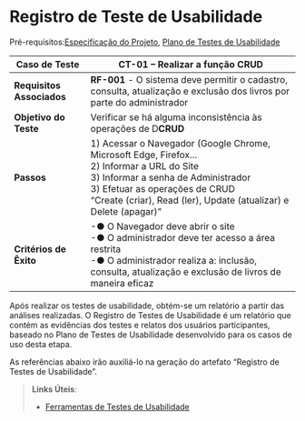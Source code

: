 # Registro de Teste de Usabilidade

Pré-requisitos:[Especificação do Projeto](https://github.com/ICEI-PUC-Minas-PMV-SInt/pmv-sint-2023-1-e3-proj-back-t1-time1-proj-acervo/blob/main/docs/02-Especifica%C3%A7%C3%A3o%20do%20Projeto.md), [Plano de Testes de Usabilidade](https://github.com/ICEI-PUC-Minas-PMV-SInt/pmv-sint-2023-1-e3-proj-back-t1-time1-proj-acervo/blob/main/docs/10-Plano%20de%20Testes%20de%20Usabilidade.md)

|**Caso de Teste** | **CT-01 – Realizar a função CRUD**|
| ----------------- | --------------------------------|
| **Requisitos Associados**| **RF-001** -  O sistema deve permitir o cadastro, consulta, atualização e exclusão dos livros por parte do administrador|
| **Objetivo do Teste** | Verificar se há alguma inconsistência às operações de D**CRUD** |
| **Passos** | 1) Acessar o Navegador (Google Chrome, Microsoft Edge, Firefox...<br> 2) Informar a URL do Site<br> 3) Informar a senha de Administrador<br>3) Efetuar as operações de CRUD<br> “Create (criar), Read (ler), Update (atualizar) e Delete (apagar)”
| **Critérios de Êxito** | -●	O Navegador deve abrir o site<br>-●	O administrador deve ter acesso a área restrita<br>-●	O administrador realiza a: inclusão, consulta, atualização e exclusão de livros de maneira eficaz








Após realizar os testes de usabilidade, obtém-se um relatório a partir das análises realizadas. O Registro de Testes de Usabilidade é um relatório que contém as evidências dos testes e relatos dos usuários participantes, baseado no Plano de Testes de Usabilidade desenvolvido para os casos de uso desta etapa.

As referências abaixo irão auxiliá-lo na geração do artefato “Registro de Testes de Usabilidade”.

> **Links Úteis**:
> - [Ferramentas de Testes de Usabilidade](https://www.usability.gov/how-to-and-tools/resources/templates.html)
